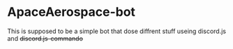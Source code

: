 # ApaceAerospace-bot
This is supposed to be a simple bot that dose diffrent stuff useing discord.js and ~~discord.js-commando~~
